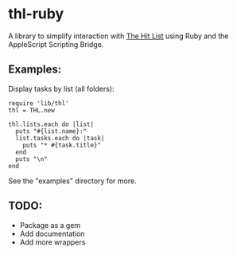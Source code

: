 thl-ruby
========

A library to simplify interaction with [The Hit List](http://www.potionfactory.com/thehitlist/) using Ruby and the AppleScript Scripting Bridge.

Examples:
---------

Display tasks by list (all folders):

    require 'lib/thl'
    thl = THL.new
    
    thl.lists.each do |list|
      puts "#{list.name}:"
      list.tasks.each do |task|
        puts "* #{task.title}"
      end
      puts "\n"
    end

See the "examples" directory for more.

TODO:
-----

* Package as a gem
* Add documentation
* Add more wrappers